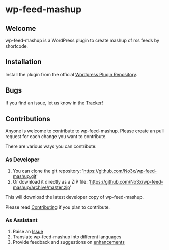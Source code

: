 # wp-feed-mashup
## Welcome ##
wp-feed-mashup is a WordPress plugin to create mashup of rss feeds by shortcode.

## Installation ##

Install the plugin from the official [Wordpress Plugin Repository](https://wordpress.org/plugins/wp-feed-mashup/).

## Bugs ##
If you find an issue, let us know in the [Tracker](https://github.com/No3x/wp-feed-mashup/issues?state=open)!

## Contributions ##
Anyone is welcome to contribute to wp-feed-mashup. Please create an pull request for each change you want to contribute.

There are various ways you can contribute:

### As Developer ###
1. You can clone the git repository: 'https://github.com/No3x/wp-feed-mashup.git'
2. Or download it directly as a ZIP file: 'https://github.com/No3x/wp-feed-mashup/archive/master.zip'

This will download the latest developer copy of wp-feed-mashup.

Please read [Contributing](https://github.com/No3x/wp-feed-mashup/blob/master/CONTRIBUTING.md) if you plan to contribute.

### As Assistant ###
1. Raise an [Issue](https://github.com/No3x/wp-feed-mashup/issues?state=open)
3. Translate wp-feed-mashup into different languages
4. Provide feedback and suggestions on [enhancements](https://github.com/No3x/wp-feed-mashup/issues?direction=desc&labels=Enhancement%2Cenhancement&page=1&sort=created&state=open)
